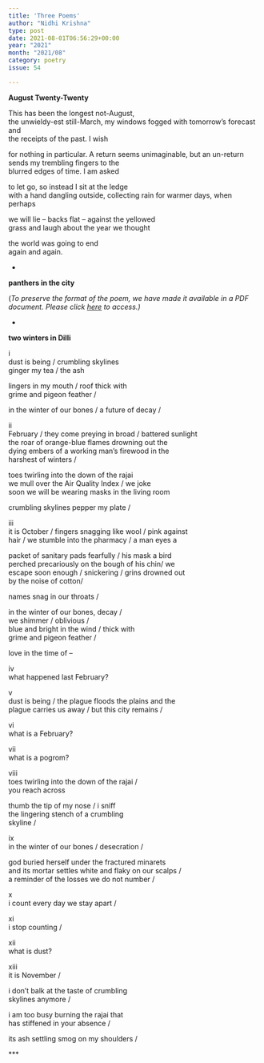 ```yaml
---
title: 'Three Poems'
author: "Nidhi Krishna"
type: post
date: 2021-08-01T06:56:29+00:00
year: "2021"
month: "2021/08"
category: poetry
issue: 54

---
```

**August Twenty-Twenty**

This has been the longest not-August,  
the unwieldy-est still-March, my windows fogged with tomorrow’s forecast and  
the receipts of the past. I wish

for nothing in particular. A return seems unimaginable, but an un-return sends my trembling fingers to the  
blurred edges of time. I am asked

to let go, so instead I sit at the ledge  
with a hand dangling outside, collecting rain for warmer days, when perhaps

we will lie – backs flat – against the yellowed  
grass and laugh about the year we thought

the world was going to end  
again and again.

*

**panthers in the city**

(_To preserve the format of the poem, we have made it available in a PDF document._ __Please click_ [here][1] _to access.)__

*

**two winters in Dilli**

i  
dust is being / crumbling skylines  
ginger my tea / the ash

lingers in my mouth / roof thick with  
grime and pigeon feather /

in the winter of our bones / a future of decay /

ii  
February / they come preying in broad / battered sunlight  
the roar of orange-blue flames drowning out the  
dying embers of a working man’s firewood in the  
harshest of winters /

toes twirling into the down of the rajai  
we mull over the Air Quality Index / we joke  
soon we will be wearing masks in the living room

crumbling skylines pepper my plate /

iii  
it is October / fingers snagging like wool / pink against  
hair / we stumble into the pharmacy / a man eyes a

packet of sanitary pads fearfully / his mask a bird  
perched precariously on the bough of his chin/ we  
escape soon enough / snickering / grins drowned out  
by the noise of cotton/

names snag in our throats /

in the winter of our bones, decay /  
we shimmer / oblivious /  
blue and bright in the wind / thick with  
grime and pigeon feather /

love in the time of –

iv  
what happened last February?

v  
dust is being / the plague floods the plains and the  
plague carries us away / but this city remains /

vi  
what is a February?

vii  
what is a pogrom?

viii  
toes twirling into the down of the rajai /  
you reach across

thumb the tip of my nose / i sniff  
the lingering stench of a crumbling  
skyline /

ix  
in the winter of our bones / desecration /

god buried herself under the fractured minarets  
and its mortar settles white and flaky on our scalps /  
a reminder of the losses we do not number /

x  
i count every day we stay apart /

xi  
i stop counting /

xii  
what is dust?

xiii  
it is November /

i don’t balk at the taste of crumbling  
skylines anymore /

i am too busy burning the rajai that  
has stiffened in your absence /

its ash settling smog on my shoulders /

\***

 [1]: http://bombayliterarymagazine.com/wp-content/uploads/2021/08/panthers-in-the-city-Nidhi-Krishna.docx.pdf
